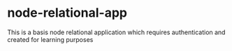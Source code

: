 # node-relational-app
This is a basis node relational application which requires authentication and created for learning purposes
